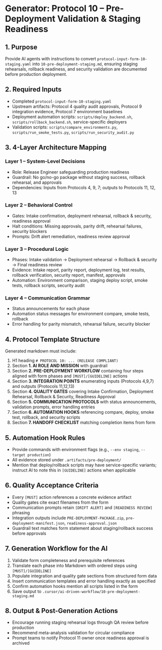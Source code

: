 # Generator: Protocol 10 – Pre-Deployment Validation & Staging Readiness

## 1. Purpose
Provide AI agents with instructions to convert `protocol-input-form-10-staging.yaml` into `10-pre-deployment-staging.md`, ensuring staging rehearsals, rollback readiness, and security validation are documented before production deployment.

## 2. Required Inputs
- Completed `protocol-input-form-10-staging.yaml`
- Upstream artifacts: Protocol 4 quality audit approvals, Protocol 9 integration evidence, Protocol 7 environment baselines
- Deployment automation scripts: `scripts/deploy_backend.sh`, `scripts/rollback_backend.sh`, service-specific deployers
- Validation scripts: `scripts/compare_environments.py`, `scripts/run_smoke_tests.py`, `scripts/run_security_audit.py`

## 3. 4-Layer Architecture Mapping
### Layer 1 – System-Level Decisions
- Role: Release Engineer safeguarding production readiness
- Guardrail: No go/no-go package without staging success, rollback rehearsal, and approvals
- Dependencies: Inputs from Protocols 4, 9, 7; outputs to Protocols 11, 12, 13

### Layer 2 – Behavioral Control
- Gates: Intake confirmation, deployment rehearsal, rollback & security, readiness approval
- Halt conditions: Missing approvals, parity drift, rehearsal failures, security blockers
- Prompts: Drift alert remediation, readiness review approval

### Layer 3 – Procedural Logic
- Phases: Intake validation → Deployment rehearsal → Rollback & security → Final readiness review
- Evidence: Intake report, parity report, deployment log, test results, rollback verification, security report, manifest, approvals
- Automation: Environment comparison, staging deploy script, smoke tests, rollback scripts, security audit

### Layer 4 – Communication Grammar
- Status announcements for each phase
- Automation status messages for environment compare, smoke tests, rollback
- Error handling for parity mismatch, rehearsal failure, security blocker

## 4. Protocol Template Structure
Generated markdown must include:
1. H1 heading `# PROTOCOL 10: ... (RELEASE COMPLIANT)`
2. Section **1. AI ROLE AND MISSION** with guardrail
3. Section **2. PRE-DEPLOYMENT WORKFLOW** containing four steps aligned with form phases and `[MUST]/[GUIDELINE]` actions
4. Section **3. INTEGRATION POINTS** enumerating inputs (Protocols 4,9,7) and outputs (Protocols 11,12,13)
5. Section **4. QUALITY GATES** covering Intake Confirmation, Deployment Rehearsal, Rollback & Security, Readiness Approval
6. Section **5. COMMUNICATION PROTOCOLS** with status announcements, validation prompts, error handling entries
7. Section **6. AUTOMATION HOOKS** referencing compare, deploy, smoke test, rollback, and security scripts
8. Section **7. HANDOFF CHECKLIST** matching completion items from form

## 5. Automation Hook Rules
- Provide commands with environment flags (e.g., `--env staging`, `--target production`)
- All evidence stored under `.artifacts/pre-deployment/`
- Mention that deploy/rollback scripts may have service-specific variants; instruct AI to note this in `[GUIDELINE]` actions when applicable

## 6. Quality Acceptance Criteria
- Every `[MUST]` action references a concrete evidence artifact
- Quality gates cite exact filenames from the form
- Communication prompts retain `[DRIFT ALERT]` and `[READINESS REVIEW]` phrasing
- Integration outputs include `PRE-DEPLOYMENT-PACKAGE.zip`, `pre-deployment-manifest.json`, `readiness-approval.json`
- Guardrail text matches form statement about staging/rollback success before approvals

## 7. Generation Workflow for the AI
1. Validate form completeness and prerequisite references
2. Translate each phase into Markdown with ordered steps using `[MUST]/[GUIDELINE]`
3. Populate integration and quality gate sections from structured form data
4. Insert communication templates and error handling exactly as specified
5. Confirm automation hooks mention all scripts listed in the form
6. Save output to `.cursor/ai-driven-workflow/10-pre-deployment-staging.md`

## 8. Output & Post-Generation Actions
- Encourage running staging rehearsal logs through QA review before production
- Recommend meta-analysis validation for circular compliance
- Prompt teams to notify Protocol 11 owner once readiness approval is archived
